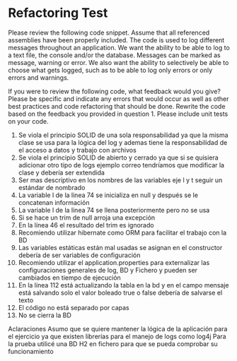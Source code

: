 # Refactoring Test

Please review the following code snippet. Assume that all referenced assemblies have been properly included. The code is used to log different messages throughout an application. We want the ability to be able to log to a text file, the console and/or the database. Messages can be marked as message, warning or error. We also want the ability to selectively be able to choose what gets logged, such as to be able to log only errors or only errors and warnings.

If you were to review the following code, what feedback would you give? Please be specific and indicate any errors that would occur as well as other best practices and code refactoring that should be done.
Rewrite the code based on the feedback you provided in question 1. Please include unit tests on your code.


 1. Se viola el principio SOLID de una sola responsabilidad ya que la misma clase se usa para la lógica del log y ademas tiene la responsabilidad de el acceso a datos y trabajo con archivos 
 2. Se viola el principio SOLID de abierto y cerrado ya que si se quisiera adicionar otro tipo de logs ejemplo correo tendríamos que modificar la clase y debería ser extendida
 3. Ser mas descriptivo en los nombres de las variables eje l y t seguir un estándar de nombrado
 4. La variable l de la linea 74 se inicializa en null y después se le concatenan información
 5. La variable l de la linea 74 se llena posteriormente pero no se usa
 6. Si se hace un trim de null arroja una excepción 
 7. En la línea 46 el resultado del trim es ignorado
 8. Recomiendo utilizar hibernate como ORM para facilitar el trabajo con la BD  
 9. Las variables estáticas están mal usadas se asignan en el constructor debería de ser variables de configuración 
 10. Recomiendo utilizar el application.properties para externalizar las configuraciones generales de log, BD y Fichero y pueden ser cambiados en tiempo de ejecución
 11. En la línea 112 está actualizando la tabla en la bd y en el campo mensaje está salvando solo el valor boleado true o false debería de salvarse el texto
 12. El código no está separado por capas
 13. No se cierra la BD

Aclaraciones
Asumo que se quiere mantener la lógica de la aplicación para el ejercicio ya que existen librerías para el manejo de logs como log4j
Para la prueba utilicé una BD H2 en fichero para que se pueda comprobar su funcionamiento
